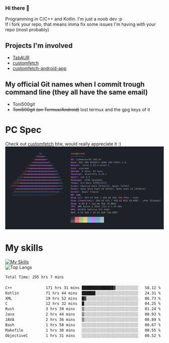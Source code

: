 ### Hi there 👋

Programming in C/C++ and Kotlin. I'm just a noob dev :p\
If i fork your repo, that means imma fix some issues I'm having with your repo (most probably)

## Projects I'm involved
 - [TabAUR](https://github.com/BurntRanch/TabAUR)
 - [customfetch](https://github.com/Toni500github/customfetch)
 - [customfetch-android-app](https://github.com/Toni500github/customfetch-android-app)

## My official Git names when I commit trough command line (they all have the same email)
* Toni500git
* ~~Toni500git (on Termux/Android)~~ lost termux and the gpg keys of it

# PC Spec
Check out [customfetch](https://github.com/Toni500github/customfetch) btw, would really appreciate it :)
![screenshot.png](https://github.com/Toni500github/customfetch/raw/main/screenshot.png)

# My skills
[![My Skills](https://skillicons.dev/icons?i=cpp,bash,kotlin,androidstudio,arch,linux&theme=light)](https://skillicons.dev)\
![Top Langs](https://github-readme-stats.vercel.app/api/top-langs/?username=Toni500github&layout=compact)

<!--START_SECTION:waka-->

```txt
Total Time: 295 hrs 7 mins

C++               171 hrs 31 mins ██████████████▓░░░░░░░░░░   58.12 %
Kotlin            71 hrs 44 mins  ██████░░░░░░░░░░░░░░░░░░░   24.31 %
XML               19 hrs 52 mins  █▓░░░░░░░░░░░░░░░░░░░░░░░   06.73 %
C                 12 hrs 32 mins  █░░░░░░░░░░░░░░░░░░░░░░░░   04.25 %
Rust              3 hrs 39 mins   ▒░░░░░░░░░░░░░░░░░░░░░░░░   01.24 %
Java              2 hrs 44 mins   ▒░░░░░░░░░░░░░░░░░░░░░░░░   00.93 %
JAVA              2 hrs 36 mins   ▒░░░░░░░░░░░░░░░░░░░░░░░░   00.89 %
Bash              1 hrs 58 mins   ░░░░░░░░░░░░░░░░░░░░░░░░░   00.67 %
Makefile          1 hrs 38 mins   ░░░░░░░░░░░░░░░░░░░░░░░░░   00.55 %
ObjectiveC        1 hrs 31 mins   ░░░░░░░░░░░░░░░░░░░░░░░░░   00.52 %
```

<!--END_SECTION:waka-->
